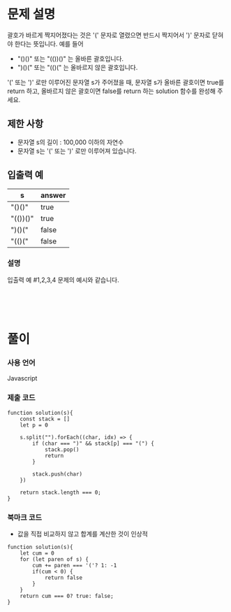 # 문제 설명

괄호가 바르게 짝지어졌다는 것은 '(' 문자로 열렸으면 반드시 짝지어서 ')' 문자로 닫혀야 한다는 뜻입니다. 예를 들어

- "()()" 또는 "(())()" 는 올바른 괄호입니다.
- ")()(" 또는 "(()(" 는 올바르지 않은 괄호입니다.

'(' 또는 ')' 로만 이루어진 문자열 s가 주어졌을 때, 문자열 s가 올바른 괄호이면 true를 return 하고, 올바르지 않은 괄호이면 false를 return 하는 solution 함수를 완성해 주세요.

## 제한 사항

- 문자열 s의 길이 : 100,000 이하의 자연수
- 문자열 s는 '(' 또는 ')' 로만 이루어져 있습니다.

## 입출력 예

| s        | answer |
| -------- | ------ |
| "()()"   | true   |
| "(())()" | true   |
| ")()("   | false  |
| "(()("   | false  |

### 설명

입출력 예 #1,2,3,4
문제의 예시와 같습니다.

<br />
<br />
<br />

# 풀이

### 사용 언어

Javascript

### 제출 코드

```
function solution(s){
    const stack = []
    let p = 0

    s.split("").forEach((char, idx) => {
        if (char === ")" && stack[p] === "(") {
            stack.pop()
            return
        }

        stack.push(char)
    })

    return stack.length === 0;
}
```

### 북마크 코드

- 값을 직접 비교하지 않고 합계를 계산한 것이 인상적

```
function solution(s){
    let cum = 0
    for (let paren of s) {
        cum += paren === '('? 1: -1
        if(cum < 0) {
            return false
        }
    }
    return cum === 0? true: false;
}
```
